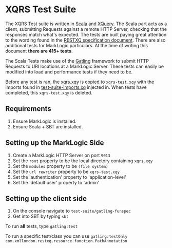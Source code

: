 # XQRS Test Suite

The XQRS Test suite is written in [Scala](https://scala-lang.org) and [XQuery](https://www.w3.org/TR/xquery-31/). The Scala part acts as a client, submitting Requests against a remote HTTP Server, checking that the responses match what's expected. The tests are built paying great attention to the wording found in the [RESTXQ specification document](http://exquery.github.io/exquery/exquery-restxq-specification/restxq-1.0-specification.html). There are also additional tests for MarkLogic particulars. At the time of writing this document **there are 415+ tests**.

The Scala Tests make use of the [Gatling](http://gatling.io) framework to submit HTTP Requests to URI locations at a MarkLogic Server. These tests can easily be modified into load and performance tests if they need to be.

Before any test is ran, the [xqrs.xqy](../xqrs.xqy) is copied to `xqrs-test.xqy` with the imports found in [test-suite-imports.xq](test-suite-imports.xq) injected in. When tests have completed, this `xqrs-test.xqy` is deleted.

## Requirements

1. Ensure MarkLogic is installed.
2. Ensure Scala + SBT are installed.

## Setting up the MarkLogic Side

1. Create a MarkLogic HTTP Server on port `9013`
2. Set the `root` property to be the local directory containing `xqrs.xqy`
3. Set the `modules` property to be `(file system)`
4. Set the `url rewriter` property to be `xqrs-test.xqy`
5. Set the 'authentication' property to 'application-level'
6. Set the 'default user' property to 'admin'

## Setting up the client side

1. On the console navigate to `test-suite/gatling-funspec`
2. Get into SBT by typing `sbt`

To run **all** tests, type `gatling:test`

To run a specific test/class you can use `gatling:testOnly com.xmllondon.restxq.resource.function.PathAnnotation`
